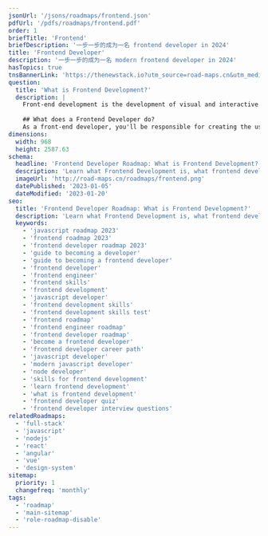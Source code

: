 ```yaml
---
jsonUrl: '/jsons/roadmaps/frontend.json'
pdfUrl: '/pdfs/roadmaps/frontend.pdf'
order: 1
briefTitle: 'Frontend'
briefDescription: '一步一步的成为一名 frontend developer in 2024'
title: 'Frontend Developer'
description: '一步一步的成为一名 modern frontend developer in 2024'
hasTopics: true
tnsBannerLink: 'https://thenewstack.io?utm_source=road-maps.cn&utm_medium=Referral&utm_campaign=Alert'
question:
  title: 'What is Frontend Development?'
  description: |
    Front-end development is the development of visual and interactive elements of a website that users interact with directly. It's a combination of HTML, CSS and [JavaScript](/javascript), where HTML provides the structure, CSS the styling and layout, and JavaScript the dynamic behaviour and interactivity.
    
    ## What does a Frontend Developer do?
    As a front-end developer, you'll be responsible for creating the user interface of a website, to ensure it looks good and is easy to use, with great focus on design principles and user experience. You'll be working closely with designers, back-end developers, and project managers to make sure the final product meets the client's needs and provides the best possible experience for the end-users.
dimensions:
  width: 968
  height: 2587.63
schema:
  headline: 'Frontend Developer Roadmap: What is Frontend Development?'
  description: 'Learn what Frontend Development is, what frontend developers do and how to become a modern frontend developer using our community-driven roadmap.'
  imageUrl: 'http://road-maps.cn/roadmaps/frontend.png'
  datePublished: '2023-01-05'
  dateModified: '2023-01-20'
seo:
  title: 'Frontend Developer Roadmap: What is Frontend Development?'
  description: 'Learn what Frontend Development is, what frontend developers do and how to become a modern frontend developer using our community-driven roadmap.'
  keywords:
    - 'javascript roadmap 2023'
    - 'frontend roadmap 2023'
    - 'frontend developer roadmap 2023'
    - 'guide to becoming a developer'
    - 'guide to becoming a frontend developer'
    - 'frontend developer'
    - 'frontend engineer'
    - 'frontend skills'
    - 'frontend development'
    - 'javascript developer'
    - 'frontend development skills'
    - 'frontend development skills test'
    - 'frontend roadmap'
    - 'frontend engineer roadmap'
    - 'frontend developer roadmap'
    - 'become a frontend developer'
    - 'frontend developer career path'
    - 'javascript developer'
    - 'modern javascript developer'
    - 'node developer'
    - 'skills for frontend development'
    - 'learn frontend development'
    - 'what is frontend development'
    - 'frontend developer quiz'
    - 'frontend developer interview questions'
relatedRoadmaps:
  - 'full-stack'
  - 'javascript'
  - 'nodejs'
  - 'react'
  - 'angular'
  - 'vue'
  - 'design-system'
sitemap:
  priority: 1
  changefreq: 'monthly'
tags:
  - 'roadmap'
  - 'main-sitemap'
  - 'role-roadmap-disable'
---
```


